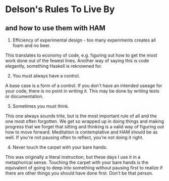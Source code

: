 # Delson's Rules To Live By
## and how to use them with HAM

1. Efficiency of experimental design - too many experiments creates all foam and no beer.
  
  This translates to economy of code, e.g. figuring out how to get the most work done out of the fewest lines.
  Another way of saying this is code elegantly, something Haskell is reknowned for.

2. You must always have a control.
  
  A base case is a form of a control. If you don't have an intended useage for your code, there is no point in writing it.
  This may be done by writing tests or documentation.
  
3. Sometimes you must think.
  
  This one always sounds trite, but is the most important rule of all and the one most often forgotten.
  We get so wrapped up in doing things and making progress that we forget that sitting and thinking is a valid
  way of figuring out how to move forward. Meditation is contemplative and HAM should be as well. 
  If you're not pausing often to reflect, you're not doing it right.
  
4. Never touch the carpet with your bare hands.
  
  This was originally a literal instruction, but these days I use it in a metaphorical sense. 
  Touching the carpet with your bare hands is the equivalent of going to deep into something without pausing
  first to realize if there are other things you should have done first. Don't be that person. 
